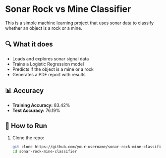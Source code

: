 # Sonar Rock vs Mine Classifier

This is a simple machine learning project that uses sonar data to classify whether an object is a rock or a mine.

## 🔍 What it does

- Loads and explores sonar signal data
- Trains a Logistic Regression model
- Predicts if the object is a mine or a rock
- Generates a PDF report with results

## 📊 Accuracy

- **Training Accuracy:** 83.42%
- **Test Accuracy:** 76.19%

## 📄 How to Run

1. Clone the repo:
   ```bash
   git clone https://github.com/your-username/sonar-rock-mine-classifier.git
   cd sonar-rock-mine-classifier
